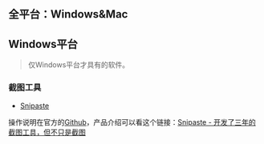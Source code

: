 





## 全平台：Windows&Mac





## Windows平台

> 仅Windows平台才具有的软件。


### 截图工具

- [Snipaste](https://zh.snipaste.com/)

操作说明在官方的[Github](https://github.com/liulex/Snipaste-Feedback/wiki)，产品介绍可以看这个链接：[Snipaste - 开发了三年的截图工具，但不只是截图](https://www.v2ex.com/t/295433?p=7)





